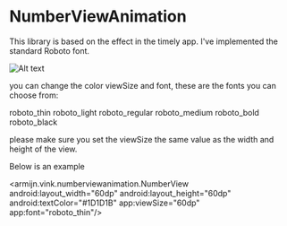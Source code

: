 NumberViewAnimation
===================

This library is based on the effect in the timely app. I've implemented the standard Roboto font.

![Alt text](http://i62.tinypic.com/30a5f61.gif "Optional title")


you can change the color viewSize and font, these are the fonts you can choose from:

roboto_thin
roboto_light
roboto_regular
roboto_medium
roboto_bold
roboto_black

please make sure you set the viewSize the same value as the width and height of the view.

Below is an example

<armijn.vink.numberviewanimation.NumberView 
	        android:layout_width="60dp"
	        android:layout_height="60dp"
	        android:textColor="#1D1D1B"
	        app:viewSize="60dp"
	        app:font="roboto_thin"/>
